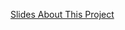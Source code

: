 [Slides About This Project](https://docs.google.com/presentation/d/1EG6R_FORj_uYdkYFtSFd0hcKX8nIUqIOo8MmgpVDJdg/edit#slide=id.g32128c7215e_0_0)
